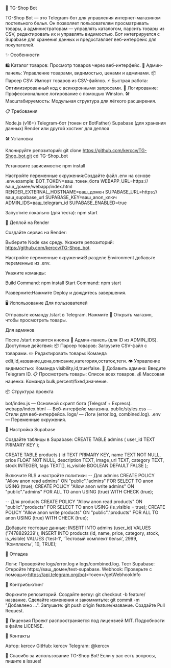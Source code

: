 🛒 TG-Shop Bot
  
TG-Shop Bot — это Telegram-бот для управления интернет-магазином постельного белья. Он позволяет пользователям просматривать товары, а администраторам — управлять каталогом, парсить товары из CSV, редактировать их и управлять видимостью. Бот интегрируется с Supabase для хранения данных и предоставляет веб-интерфейс для покупателей.

✨ Особенности

🛍️ Каталог товаров: Просмотр товаров через веб-интерфейс.
🔑 Админ-панель: Управление товарами, видимостью, ценами и админами.
📦 Парсер CSV: Импорт товаров из CSV-файлов.
⚡ Быстрая работа: Оптимизированный код с асинхронными запросами.
📜 Логирование: Профессиональное логирование с помощью Winston.
🛠️ Масштабируемость: Модульная структура для лёгкого расширения.


📋 Требования

Node.js (v16+)
Telegram-бот (токен от BotFather)
Supabase (для хранения данных)
Render или другой хостинг для деплоя


🛠️ Установка

Клонируйте репозиторий:
git clone https://github.com/kerccv/TG-Shop_bot.git
cd TG-Shop_bot


Установите зависимости:
npm install


Настройте переменные окружения:Создайте файл .env на основе .env.example:
BOT_TOKEN=ваш_токен_бота
WEBAPP_URL=https://ваш_домен/webapp/index.html
RENDER_EXTERNAL_HOSTNAME=ваш_домен
SUPABASE_URL=https://ваш_supabase_url
SUPABASE_KEY=ваш_anon_ключ
ADMIN_IDS=ваш_telegram_id
SUPABASE_ENABLED=true


Запустите локально (для теста):
npm start




🚀 Деплой на Render

Создайте сервис на Render:

Выберите Node как среду.
Укажите репозиторий: https://github.com/kerccv/TG-Shop_bot.


Настройте переменные окружения:В разделе Environment добавьте переменные из .env.

Укажите команды:

Build Command: npm install
Start Command: npm start


Разверните:Нажмите Deploy и дождитесь завершения.



🖥️ Использование
Для пользователей

Отправьте команду /start в Telegram.
Нажмите 🛒 Открыть магазин, чтобы просмотреть товары.

Для админов

После /start появится кнопка 🔑 Админ-панель (для ID из ADMIN_IDS).
Доступные действия:
📦 Парсер товаров: Загрузите CSV-файл с товарами.
✏️ Редактировать товары: Команда edit,id,название,цена,описание,категория,остаток,теги.
👁️ Управление видимостью: Команда visibility,id,true/false.
👤 Добавить админа: Введите Telegram ID.
📋 Просмотреть товары: Список всех товаров.
💰 Массовая наценка: Команда bulk,percent/fixed,значение.




📦 Структура проекта

bot/index.js — Основной скрипт бота (Telegraf + Express).
webapp/index.html — Веб-интерфейс магазина.
public/styles.css — Стили для веб-интерфейса.
logs/ — Логи (error.log, combined.log).
.env — Переменные окружения.


🔧 Настройка Supabase

Создайте таблицы в Supabase:
CREATE TABLE admins (
  user_id TEXT PRIMARY KEY
);

CREATE TABLE products (
  id TEXT PRIMARY KEY,
  name TEXT NOT NULL,
  price FLOAT NOT NULL,
  description TEXT,
  image_url TEXT,
  category TEXT,
  stock INTEGER,
  tags TEXT[],
  is_visible BOOLEAN DEFAULT FALSE
);


Включите RLS и настройте политики:
-- Для admins
CREATE POLICY "Allow anon read admins" ON "public"."admins" FOR SELECT TO anon USING (true);
CREATE POLICY "Allow anon write admins" ON "public"."admins" FOR ALL TO anon USING (true) WITH CHECK (true);

-- Для products
CREATE POLICY "Allow anon read products" ON "public"."products" FOR SELECT TO anon USING (is_visible = true);
CREATE POLICY "Allow anon write products" ON "public"."products" FOR ALL TO anon USING (true) WITH CHECK (true);


Добавьте тестовые данные:
INSERT INTO admins (user_id) VALUES ('7478829239');
INSERT INTO products (id, name, price, category, stock, is_visible)
VALUES ('test-1', 'Тестовый комплект белья', 2999, 'Комплекты', 10, TRUE);




🐞 Отладка

Логи: Проверяйте logs/error.log и logs/combined.log.
Тест Supabase: Откройте https://ваш_домен/test-supabase.
Webhook: Проверьте с помощью:https://api.telegram.org/bot<токен>/getWebhookInfo




🤝 Контрибьютинг

Форкните репозиторий.
Создайте ветку: git checkout -b feature/название.
Сделайте изменения и закоммитьте: git commit -m "Добавлено ...".
Запушьте: git push origin feature/название.
Создайте Pull Request.


📜 Лицензия
Проект распространяется под лицензией MIT. Подробности в файле LICENSE.

📧 Контакты

Автор: kerccv
GitHub: kerccv
Telegram: @kerccv


🌟 Спасибо за использование TG-Shop Bot! Если у вас есть вопросы, пишите в issues!
